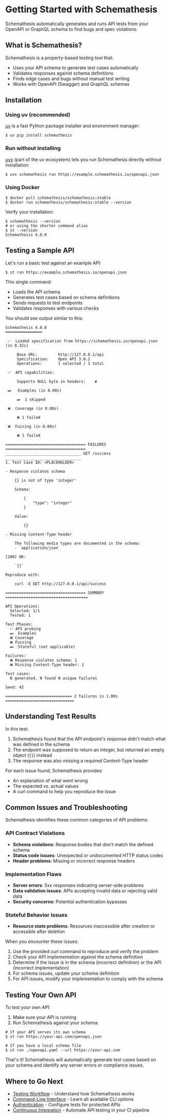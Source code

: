 # Getting Started with Schemathesis

Schemathesis automatically generates and runs API tests from your OpenAPI or GraphQL schema to find bugs and spec violations.

## What is Schemathesis?

Schemathesis is a property-based testing tool that:

- Uses your API schema to generate test cases automatically
- Validates responses against schema definitions
- Finds edge cases and bugs without manual test writing
- Works with OpenAPI (Swagger) and GraphQL schemas

## Installation

### Using uv (recommended)

[uv](https://docs.astral.sh/uv/) is a fast Python package installer and environment manager:

```console
$ uv pip install schemathesis
```

### Run without installing

[uvx](https://docs.astral.sh/uvx/) (part of the uv ecosystem) lets you run Schemathesis directly without installation:

```console
$ uvx schemathesis run https://example.schemathesis.io/openapi.json
```

### Using Docker

```console
$ docker pull schemathesis/schemathesis:stable
$ docker run schemathesis/schemathesis:stable --version
```

Verify your installation:

```console
$ schemathesis --version
# or using the shorter command alias
$ st --version
Schemathesis 4.0.0
```

## Testing a Sample API

Let's run a basic test against an example API:

```console
$ st run https://example.schemathesis.io/openapi.json
```

This single command:

- Loads the API schema
- Generates test cases based on schema definitions
- Sends requests to test endpoints
- Validates responses with various checks

You should see output similar to this:

```
Schemathesis 4.0.0
━━━━━━━━━━━━━━━━

 ✅  Loaded specification from https://schemathesis.io/openapi.json (in 0.32s)

     Base URL:         http://127.0.0.1/api
     Specification:    Open API 3.0.2
     Operations:       1 selected / 1 total

 ✅  API capabilities:

     Supports NULL byte in headers:    ✘

 ⏭   Examples (in 0.00s)

     ⏭  1 skipped

 ❌  Coverage (in 0.00s)

     ❌ 1 failed

 ❌  Fuzzing (in 0.00s)

     ❌ 1 failed

=================================== FAILURES ===================================
_________________________________ GET /success _________________________________
1. Test Case ID: <PLACEHOLDER>

- Response violates schema

    {} is not of type 'integer'

    Schema:

        {
            "type": "integer"
        }

    Value:

        {}

- Missing Content-Type header

    The following media types are documented in the schema:
    - `application/json`

[200] OK:

    `{}`

Reproduce with:

    curl -X GET http://127.0.0.1/api/success

=================================== SUMMARY ====================================

API Operations:
  Selected: 1/1
  Tested: 1

Test Phases:
  ✅ API probing
  ⏭  Examples
  ❌ Coverage
  ❌ Fuzzing
  ⏭  Stateful (not applicable)

Failures:
  ❌ Response violates schema: 1
  ❌ Missing Content-Type header: 1

Test cases:
  N generated, N found N unique failures

Seed: 42

============================= 2 failures in 1.00s ==============================
```

## Understanding Test Results

In this test:

1. Schemathesis found that the API endpoint's response didn't match what was defined in the schema
2. The endpoint was supposed to return an integer, but returned an empty object (`{}`) instead
3. The response was also missing a required Content-Type header

For each issue found, Schemathesis provides:

- An explanation of what went wrong
- The expected vs. actual values
- A curl command to help you reproduce the issue

## Common Issues and Troubleshooting

Schemathesis identifies these common categories of API problems:

### API Contract Violations

- **Schema violations**: Response bodies that don't match the defined schema
- **Status code issues**: Unexpected or undocumented HTTP status codes
- **Header problems**: Missing or incorrect response headers

### Implementation Flaws

- **Server errors**: 5xx responses indicating server-side problems
- **Data validation issues**: APIs accepting invalid data or rejecting valid data
- **Security concerns**: Potential authentication bypasses

### Stateful Behavior Issues

- **Resource state problems**: Resources inaccessible after creation or accessible after deletion

When you encounter these issues:

1. Use the provided curl command to reproduce and verify the problem
2. Check your API implementation against the schema definition
3. Determine if the issue is in the schema (incorrect definition) or the API (incorrect implementation)
4. For schema issues, update your schema definition
5. For API issues, modify your implementation to comply with the schema

## Testing Your Own API

To test your own API:

1. Make sure your API is running
2. Run Schemathesis against your schema:

```console
# If your API serves its own schema
$ st run https://your-api.com/openapi.json

# If you have a local schema file
$ st run ./openapi.yaml --url https://your-api.com
```

That's it! Schemathesis will automatically generate test cases based on your schema and identify any server errors or compliance issues.

## Where to Go Next

- [Testing Workflow](explanations/workflow.md) - Understand how Schemathesis works
- [Command-Line Interface](using/cli.md) - Learn all available CLI options
- [Authentication](using/configuration.md#authentication) - Configure tests for protected APIs
- [Continuous Integration](guides/cicd.md) - Automate API testing in your CI pipeline
